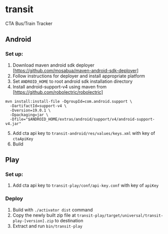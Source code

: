 # transit

CTA Bus/Train Tracker

## Android

### Set up:

1. Download maven android sdk deployer [https://github.com/mosabua/maven-android-sdk-deployer]
2. Follow instructions for deployer and install appropriate platform
3. Set `ANDROID_HOME` to root android sdk installation directory 
4. Install android-support-v4 using maven from [https://github.com/robolectric/robolectric]
```
mvn install:install-file -DgroupId=com.android.support \
  -DartifactId=support-v4 \
  -Dversion=19.0.1 \
  -Dpackaging=jar \
  -Dfile="$ANDROID_HOME/extras/android/support/v4/android-support-v4.jar"
```
5. Add cta api key to `transit-android/res/values/keys.xml` with key of `ctaApiKey`
6. Build

## Play

### Set up:

1. Add cta api key to `transit-play/conf/api-key.conf` with key of `apiKey`

### Deploy
1. Build with `./activator dist` command
2. Copy the newly built zip file at `transit-play/target/universal/transit-play-[version].zip`
to destination
3. Extract and run `bin/transit-play`
